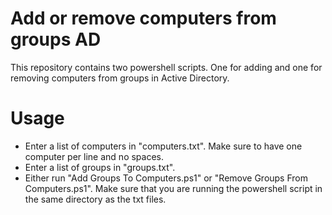 # Add or remove computers from groups AD
This repository contains two powershell scripts. One for adding and one for removing computers from groups in Active Directory.

# Usage 
- Enter a list of computers in "computers.txt". Make sure to have one computer per line and no spaces. 
- Enter a list of groups in "groups.txt". 
- Either run "Add Groups To Computers.ps1" or "Remove Groups From Computers.ps1". Make sure that you are running the powershell script in the same directory as the txt files.
